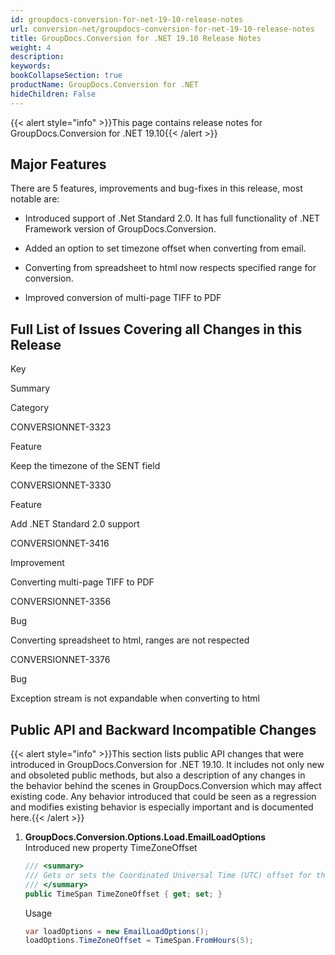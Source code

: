 ```yaml
---
id: groupdocs-conversion-for-net-19-10-release-notes
url: conversion-net/groupdocs-conversion-for-net-19-10-release-notes
title: GroupDocs.Conversion for .NET 19.10 Release Notes
weight: 4
description: 
keywords: 
bookCollapseSection: true
productName: GroupDocs.Conversion for .NET
hideChildren: False
---
```

{{< alert style="info" >}}This page contains release notes for GroupDocs.Conversion for .NET 19.10{{< /alert >}}

## Major Features

There are 5 features, improvements and bug-fixes in this release, most notable are:

*   Introduced support of .Net Standard 2.0. It has full functionality of .NET Framework version of GroupDocs.Conversion.
    
*   Added an option to set timezone offset when converting from email.
*   Converting from spreadsheet to html now respects specified range for conversion.
*   Improved conversion of multi-page TIFF to PDF

## Full List of Issues Covering all Changes in this Release

Key

Summary

Category

CONVERSIONNET-3323

Feature

Keep the timezone of the SENT field

CONVERSIONNET-3330

Feature

Add .NET Standard 2.0 support

CONVERSIONNET-3416

Improvement

Converting multi-page TIFF to PDF

CONVERSIONNET-3356

Bug

Converting spreadsheet to html, ranges are not respected

CONVERSIONNET-3376

Bug

Exception stream is not expandable when converting to html

## Public API and Backward Incompatible Changes

{{< alert style="info" >}}This section lists public API changes that were introduced in GroupDocs.Conversion for .NET 19.10. It includes not only new and obsoleted public methods, but also a description of any changes in the behavior behind the scenes in GroupDocs.Conversion which may affect existing code. Any behavior introduced that could be seen as a regression and modifies existing behavior is especially important and is documented here.{{< /alert >}}

1.  **GroupDocs.Conversion.Options.Load.EmailLoadOptions**  
    Introduced new property TimeZoneOffset
    
    ```csharp
    /// <summary>
    /// Gets or sets the Coordinated Universal Time (UTC) offset for the message dates. This property defines the time zone difference, between the local time and UTC.
    /// </summary>
    public TimeSpan TimeZoneOffset { get; set; }
    ```
    
    Usage
    
    ```csharp
    var loadOptions = new EmailLoadOptions();
    loadOptions.TimeZoneOffset = TimeSpan.FromHours(5);
    ```
